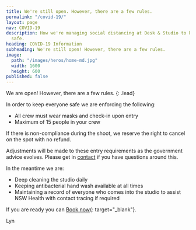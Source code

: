 ```yaml
---
title: We're still open. However, there are a few rules.
permalink: "/covid-19/"
layout: page
nav: COVID-19
description: How we're managing social distancing at Desk & Studio to keep everyone
  safe.
heading: COVID-19 Information
subheading: We're still open! However, there are a few rules.
image:
  path: "/images/heros/home-md.jpg"
  width: 1600
  height: 600
published: false
---
```


We are open\! However, there are a few rules.
{: .lead}

In order to keep everyone safe we are enforcing the following:

* All crew must wear masks and check-in upon entry
* Maximum of 15 people in your crew

If there is non-compliance during the shoot, we reserve the right to cancel on the spot with no refund.

Adjustments will be made to these entry requirements as the government advice evolves. Please get in [contact](/contact/) if you have questions around this.

In the meantime we are:

* Deep cleaning the studio daily
* Keeping antibacterial hand wash available at all times
* Maintaining a record of everyone who comes into the studio to assist NSW Health with contact tracing if required

If you are ready you can [Book now](https://deskandstudio.simplybook.me/v2/#book){: target="_blank"}.

Lyn
